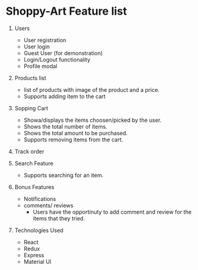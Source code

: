 # Shoppy-Art Feature list
1. Users
   * User registration
   * User login
   * Guest User (for demonstration)
   * Login/Logout functionality
   * Profile modal 
  
2. Products list
   * list of products with image of the product and a price.
   * Supports adding item to the cart
  
3. Sopping Cart
   * Showa/displays the items choosen/picked by the user.
   * Shows the total number of items.
   * Shows the total amount to be purchased.
   * Supports removing items from the cart.
  
4. Track order
   
5. Search Feature
   * Supports searching for an item.
  
6. Bonus Features
   * Notifications
   * comments/ reviews
     * Users have the opportinuty to add comment and review for the items that they tried.
  
7. Technologies Used
   * React
   * Redux
   * Express 
   * Material UI
  
